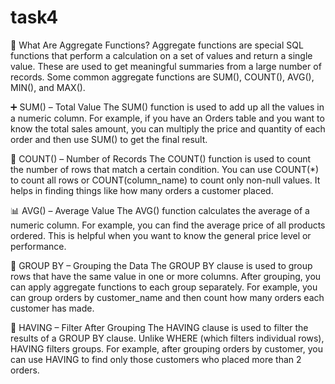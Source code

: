 # task4

🧠 What Are Aggregate Functions?
Aggregate functions are special SQL functions that perform a calculation on a set of values and return a single value. These are used to get meaningful summaries from a large number of records. Some common aggregate functions are SUM(), COUNT(), AVG(), MIN(), and MAX().

➕ SUM() – Total Value
The SUM() function is used to add up all the values in a numeric column. For example, if you have an Orders table and you want to know the total sales amount, you can multiply the price and quantity of each order and then use SUM() to get the final result.

🔢 COUNT() – Number of Records
The COUNT() function is used to count the number of rows that match a certain condition. You can use COUNT(*) to count all rows or COUNT(column_name) to count only non-null values. It helps in finding things like how many orders a customer placed.

📊 AVG() – Average Value
The AVG() function calculates the average of a numeric column. For example, you can find the average price of all products ordered. This is helpful when you want to know the general price level or performance.

🧮 GROUP BY – Grouping the Data
The GROUP BY clause is used to group rows that have the same value in one or more columns. After grouping, you can apply aggregate functions to each group separately. For example, you can group orders by customer_name and then count how many orders each customer has made.

🚦 HAVING – Filter After Grouping
The HAVING clause is used to filter the results of a GROUP BY clause. Unlike WHERE (which filters individual rows), HAVING filters groups. For example, after grouping orders by customer, you can use HAVING to find only those customers who placed more than 2 orders.
